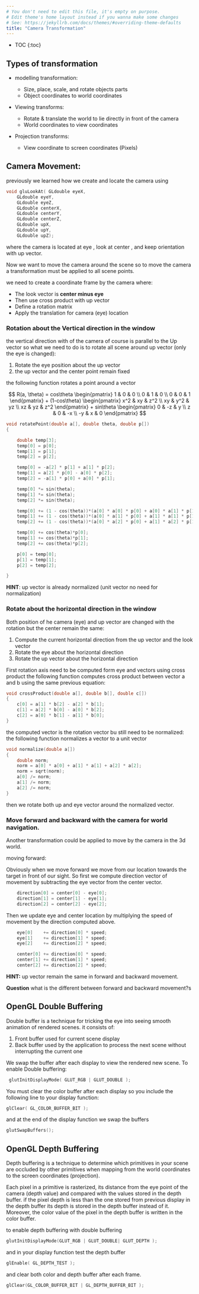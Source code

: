 ```yaml
---
# You don't need to edit this file, it's empty on purpose.
# Edit theme's home layout instead if you wanna make some changes
# See: https://jekyllrb.com/docs/themes/#overriding-theme-defaults
title: "Camera Transformation"
---
```


<script src="https://cdn.mathjax.org/mathjax/latest/MathJax.js?config=TeX-AMS-MML_HTMLorMML" type="text/javascript"></script>

* TOC
{:toc}

## Types of transformation
*  modelling transformation:
	* Size, place, scale, and rotate objects parts
	* Object coordinates to world coordinates

* Viewing transforms:
	* Rotate & translate the world to lie directly in front of the camera
	* World coordinates to view coordinates

* Projection transforms:
	* View coordinate to screen coordinates (Pixels)

## Camera Movement:

previously we learned how we create and locate the camera using 

```c++
void gluLookAt(	GLdouble eyeX,
 	GLdouble eyeY,
 	GLdouble eyeZ,
 	GLdouble centerX,
 	GLdouble centerY,
 	GLdouble centerZ,
 	GLdouble upX,
 	GLdouble upY,
 	GLdouble upZ);
```

where the camera is located at eye , look at center , and keep orientation with up vector.

Now we want to move the camera around the scene so to move the camera a transformation must be applied to all scene points. 

we need to create a coordinate frame by the camera where:
* The look vector is **center minus eye**
* Then use cross product with up vector
* Define a rotation matrix
* Apply the translation for camera (eye) location

### Rotation about the Vertical direction in the window

the vertical direction with of the camera of course is parallel to the Up vector so what we need to do is to rotate all scene around up vector (only the eye is changed):
1. Rotate the eye position about the up vector
2. the up vector and the center point remain fixed

the following function rotates a point around a vector

<!-- ![](../images/rotate.png) -->
$$
R(a, \theta) = cos\theta \begin{pmatrix} 
1 & 0 & 0 \\
0 & 1 & 0 \\
0 & 0 & 1 
\end{pmatrix} + (1-cos\theta) \begin{pmatrix}
x^2 & xy & z^2 \\
xy & y^2 & yz \\
xz & yz & z^2
\end{pmatrix} + sin\theta \begin{pmatrix}
0 & -z & y \\
z &  0 & -x \\
-y & x & 0 
\end{pmatrix} 
$$

```c++
void rotatePoint(double a[], double theta, double p[])
{

	double temp[3];
	temp[0] = p[0];
	temp[1] = p[1];
	temp[2] = p[2];

	temp[0] = -a[2] * p[1] + a[1] * p[2];
	temp[1] = a[2] * p[0] - a[0] * p[2];
	temp[2] = -a[1] * p[0] + a[0] * p[1];

	temp[0] *= sin(theta);
	temp[1] *= sin(theta);
	temp[2] *= sin(theta);

	temp[0] += (1 - cos(theta))*(a[0] * a[0] * p[0] + a[0] * a[1] * p[1] + a[0] * a[2] * p[2]);
	temp[1] += (1 - cos(theta))*(a[0] * a[1] * p[0] + a[1] * a[1] * p[1] + a[1] * a[2] * p[2]);
	temp[2] += (1 - cos(theta))*(a[0] * a[2] * p[0] + a[1] * a[2] * p[1] + a[2] * a[2] * p[2]);

	temp[0] += cos(theta)*p[0];
	temp[1] += cos(theta)*p[1];
	temp[2] += cos(theta)*p[2];

	p[0] = temp[0];
	p[1] = temp[1];
	p[2] = temp[2];

}
```

**HINT**: up vector is already normalized (unit vector no need for normalization)

### Rotate about the horizontal direction in the window

Both position of he camera (eye) and up vector are changed with the rotation but the center remain the same:

1. Compute the current horizontal direction from the up vector and the look vector
2. Rotate the eye about the horizontal direction
3. Rotate the up vector about the horizontal direction

First rotation axis need to be computed form eye and vectors using cross product
the following function computes cross product between vector a and b using the same previous equation:

```c++
void crossProduct(double a[], double b[], double c[])
{
	c[0] = a[1] * b[2] - a[2] * b[1];
	c[1] = a[2] * b[0] - a[0] * b[2];
	c[2] = a[0] * b[1] - a[1] * b[0];
}
```

the computed vector is the rotation vector bu still need to be normalized:
the following function normalizes a vector to a unit vector

```c++
void normalize(double a[])
{
	double norm;
	norm = a[0] * a[0] + a[1] * a[1] + a[2] * a[2];
	norm = sqrt(norm);
	a[0] /= norm;
	a[1] /= norm;
	a[2] /= norm;
}
```

then we rotate both up and eye vector around the normalized vector.

### Move forward and backward with the camera for world navigation.

Another transformation could be applied to move by the camera in the 3d world.

moving forward:

Obviously when we move forward we move from our location towards the target in front of our sight.
So first we compute direction vector of movement by subtracting the eye vector from the center vector.

```c++
	direction[0] = center[0] - eye[0];
	direction[1] = center[1] - eye[1];
	direction[2] = center[2] - eye[2];
```

Then we update eye and center location by multiplying the speed of movement by the direction computed above.

```c++
	eye[0]    += direction[0] * speed;
	eye[1]    += direction[1] * speed;
	eye[2]    += direction[2] * speed;

	center[0] += direction[0] * speed;
	center[1] += direction[1] * speed;
	center[2] += direction[2] * speed;
```

**HINT:** up vector remain the same in forward and backward movement.

**Question** what is the different between forward and backward movement?s

## OpenGL Double Buffering

Double buffer is a technique for tricking the eye into seeing smooth animation of rendered scenes. it consists of:
1. Front buffer used for current scene display 
2. Back buffer used by the application to process the next scene without interrupting the current one

We swap the buffer after each display to view the rendered new scene.
To enable Double buffering:

```c++
 glutInitDisplayMode( GLUT_RGB | GLUT_DOUBLE );
```

You must clear the color buffer after each display so you include the following line to your display function:

```c++
glClear( GL_COLOR_BUFFER_BIT );
```

and at the end of the display function we swap the buffers

```c++
glutSwapBuffers();
```

## OpenGL Depth Buffering
Depth buffering is a technique to determine which primitives in your scene are occluded by other primitives when mapping from the world coordinates to the screen coordinates (projection).

Each pixel in a primitive is rasterized, its distance from the eye point of the camera (depth value) and compared with the values stored in the depth buffer. if the pixel depth is less than the one stored from previous display in the depth buffer its depth is stored in the depth buffer instead of it. Moreover, the color value of the pixel in the depth buffer is written in the color buffer.

to enable depth buffering with double buffering

```c++
glutInitDisplayMode(GLUT_RGB | GLUT_DOUBLE| GLUT_DEPTH );
```

and in your display function test the depth buffer

```c++
glEnable( GL_DEPTH_TEST );
```

and clear both color and depth buffer after each frame.

```c++
glClear(GL_COLOR_BUFFER_BIT | GL_DEPTH_BUFFER_BIT );
```